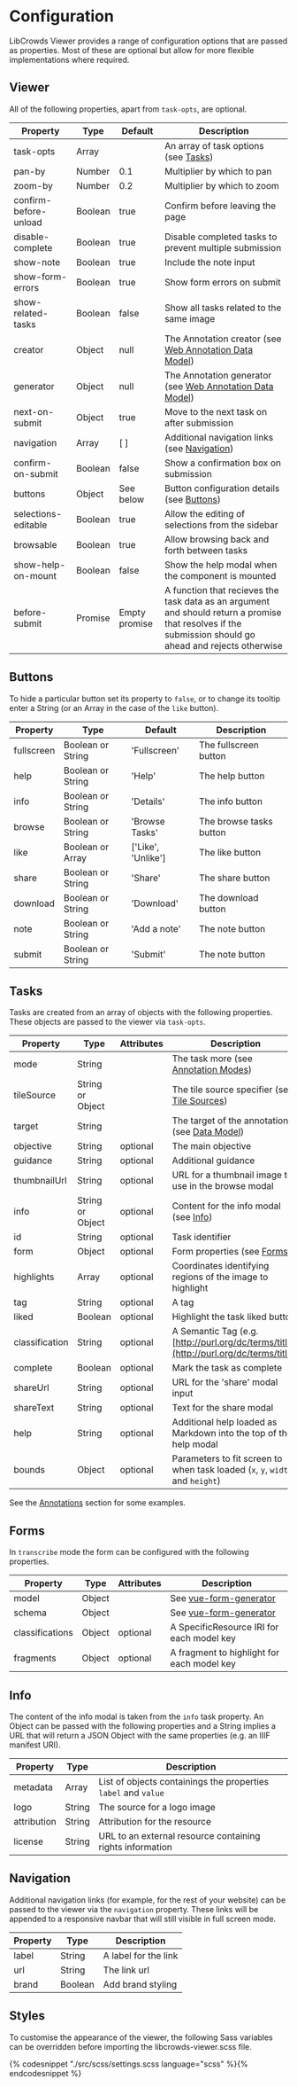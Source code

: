 # Configuration

LibCrowds Viewer provides a range of configuration options that are passed as properties. Most of these are optional but allow for more flexible implementations where required.

## Viewer

All of the following properties, apart from `task-opts`, are optional.

| Property              | Type     | Default       | Description                                                                                           |
|-----------------------|----------|---------------|-------------------------------------------------------------------------------------------------------|
| task-opts             | Array    |               | An array of task options \(see [Tasks](configuration.md#tasks)\)                                      |
| pan-by                | Number   | 0.1           | Multiplier by which to pan                                                                            |
| zoom-by               | Number   | 0.2           | Multiplier by which to zoom                                                                           |
| confirm-before-unload | Boolean  | true          | Confirm before leaving the page                                                                       |
| disable-complete      | Boolean  | true          | Disable completed tasks to prevent multiple submission                                                |
| show-note             | Boolean  | true          | Include the note input                                                                                |
| show-form-errors      | Boolean  | true          | Show form errors on submit                                                                            |
| show-related-tasks    | Boolean  | false         | Show all tasks related to the same image                                                              |
| creator               | Object   | null          | The Annotation creator \(see [Web Annotation Data Model](https://www.w3.org/TR/annotation-model/)\)   |
| generator             | Object   | null          | The Annotation generator \(see [Web Annotation Data Model](https://www.w3.org/TR/annotation-model/)\) |
| next-on-submit        | Object   | true          | Move to the next task on after submission                                                             |
| navigation            | Array    | [ ]           | Additional navigation links \(see [Navigation](configuration.md#navigation)\)                         |
| confirm-on-submit     | Boolean  | false         | Show a confirmation box on submission                                                                 |
| buttons               | Object   | See below     | Button configuration details (see [Buttons](configuration.md#buttons)\)                               |
| selections-editable   | Boolean  | true          | Allow the editing of selections from the sidebar                                                      |
| browsable             | Boolean  | true          | Allow browsing back and forth between tasks                                                           |
| show-help-on-mount    | Boolean  | false         | Show the help modal when the component is mounted                                                     |
| before-submit         | Promise  | Empty promise | A function that recieves the task data as an argument and should return a promise that resolves if the submission should go ahead and rejects otherwise |

## Buttons

To hide a particular button set its property to `false`, or to change its tooltip enter a String (or an Array in the case of the `like` button).

| Property              | Type              | Default            | Description                     |
|-----------------------|-------------------|--------------------|---------------------------------|
| fullscreen            | Boolean or String | 'Fullscreen'       | The fullscreen button           |
| help                  | Boolean or String | 'Help'             | The help button                 |
| info                  | Boolean or String | 'Details'          | The info button                 |
| browse                | Boolean or String | 'Browse Tasks'     | The browse tasks button         |
| like                  | Boolean or Array  | ['Like', 'Unlike'] | The like button                 |
| share                 | Boolean or String | 'Share'            | The share button                |
| download              | Boolean or String | 'Download'         | The download button             |
| note                  | Boolean or String | 'Add a note'       | The note button                 |
| submit                | Boolean or String | 'Submit'           | The note button                 |

## Tasks

Tasks are created from an array of objects with the following properties. These objects are passed to the viewer via `task-opts`.

| Property       | Type              | Attributes | Description                                                                                                    |
|----------------|-------------------|------------|----------------------------------------------------------------------------------------------------------------|
| mode           | String            |            | The task more (see [Annotation Modes](annotations/README.md))                                                  |
| tileSource     | String or Object  |            | The tile source specifier (see [Tile Sources](tile_sources.md))                                                |
| target         | String            |            | The target of the annotation (see [Data Model](data_model.md))                                                 |
| objective      | String            |  optional  | The main objective                                                                                             |
| guidance       | String            |  optional  | Additional guidance                                                                                            |
| thumbnailUrl   | String            |  optional  | URL for a thumbnail image to use in the browse modal                                                           |
| info           | String or Object  |  optional  | Content for the info modal (see [Info](configuration.md#info))                                                 |
| id             | String            |  optional  | Task identifier                                                                                                |
| form           | Object            |  optional  | Form properties (see [Forms](configuration.md#forms))                                                          |
| highlights     | Array             |  optional  | Coordinates identifying regions of the image to highlight                                                      |
| tag            | String            |  optional  | A tag                                                                                                          |
| liked          | Boolean           |  optional  | Highlight the task liked button                                                                                |
| classification | String            |  optional  | A Semantic Tag (e.g. [http://purl.org/dc/terms/title](http://purl.org/dc/terms/title))                         |
| complete       | Boolean           |  optional  | Mark the task as complete                                                                                      |
| shareUrl       | String            |  optional  | URL for the 'share' modal input                                                                                |
| shareText      | String            |  optional  | Text for the share modal                                                                                       |
| help           | String            |  optional  | Additional help loaded as Markdown into the top of the help modal                                              |
| bounds         | Object            |  optional  | Parameters to fit screen to when task loaded (`x`, `y`, `width` and `height`)                                  |

See the [Annotations](annotations/README.md) section for some examples.

## Forms

In `transcribe` mode the form can be configured with the following properties.

| Property        | Type    | Attributes | Description                                                            |
|-----------------|---------|------------|------------------------------------------------------------------------|
| model           | Object  |            | See [vue-form-generator](https://github.com/icebob/vue-form-generator) |
| schema          | Object  |            | See [vue-form-generator](https://github.com/icebob/vue-form-generator) |
| classifications | Object  |  optional  | A SpecificResource IRI for each model key                              |
| fragments       | Object  |  optional  | A fragment to highlight for each model key                             |

## Info

The content of the info modal is taken from the `info` task property. An Object can be passed with the following properties and a String implies a URL that will return a JSON Object with the same properties (e.g. an IIIF manifest URI).

| Property    | Type    | Description                                                    |
|-------------|---------|----------------------------------------------------------------|
| metadata    | Array   | List of objects containings the properties `label` and `value` |
| logo        | String  | The source for a logo image                                    |
| attribution | String  | Attribution for the resource                                   |
| license     | String  | URL to an external resource containing rights information      |

## Navigation

Additional navigation links (for example, for the rest of your website) can be passed to the viewer via the `navigation` property. These links will be appended to a responsive navbar that will still visible in full screen mode.

| Property | Type    | Description          |
|----------|---------|----------------------|
| label    | String  | A label for the link |
| url      | String  | The link url         |
| brand    | Boolean | Add brand styling    |

## Styles

To customise the appearance of the viewer, the following Sass variables can be overridden before importing the libcrowds-viewer.scss file.

{% codesnippet "./src/scss/settings.scss language="scss" %}{% endcodesnippet %}
